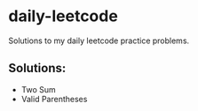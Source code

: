 # daily-leetcode
Solutions to my daily leetcode practice problems.

## Solutions:
- Two Sum
- Valid Parentheses
